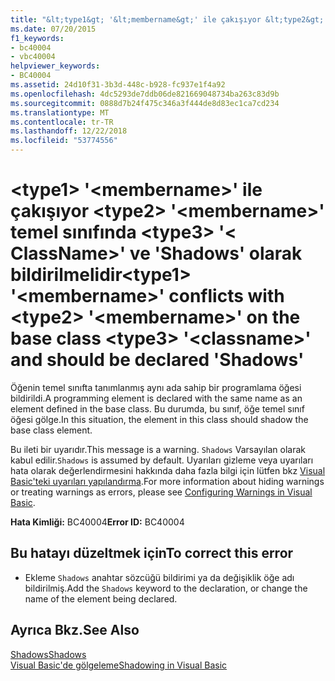 ```yaml
---
title: "&lt;type1&gt; '&lt;membername&gt;' ile çakışıyor &lt;type2&gt; '&lt;membername&gt;' temel sınıfında &lt;type3&gt; '&lt; ClassName&gt;' ve 'Shadows' olarak bildirilmelidir"
ms.date: 07/20/2015
f1_keywords:
- bc40004
- vbc40004
helpviewer_keywords:
- BC40004
ms.assetid: 24d10f31-3b3d-448c-b928-fc937e1f4a92
ms.openlocfilehash: 4dc5293de7ddb06de821669048734ba263c83d9b
ms.sourcegitcommit: 0888d7b24f475c346a3f444de8d83ec1ca7cd234
ms.translationtype: MT
ms.contentlocale: tr-TR
ms.lasthandoff: 12/22/2018
ms.locfileid: "53774556"
---
```

# <a name="lttype1gt-ltmembernamegt-conflicts-with-lttype2gt-ltmembernamegt-on-the-base-class-lttype3gt-ltclassnamegt-and-should-be-declared-shadows"></a><span data-ttu-id="62f44-102">&lt;type1&gt; '&lt;membername&gt;' ile çakışıyor &lt;type2&gt; '&lt;membername&gt;' temel sınıfında &lt;type3&gt; '&lt; ClassName&gt;' ve 'Shadows' olarak bildirilmelidir</span><span class="sxs-lookup"><span data-stu-id="62f44-102">&lt;type1&gt; '&lt;membername&gt;' conflicts with &lt;type2&gt; '&lt;membername&gt;' on the base class &lt;type3&gt; '&lt;classname&gt;' and should be declared 'Shadows'</span></span>
<span data-ttu-id="62f44-103">Öğenin temel sınıfta tanımlanmış aynı ada sahip bir programlama öğesi bildirildi.</span><span class="sxs-lookup"><span data-stu-id="62f44-103">A programming element is declared with the same name as an element defined in the base class.</span></span> <span data-ttu-id="62f44-104">Bu durumda, bu sınıf, öğe temel sınıf öğesi gölge.</span><span class="sxs-lookup"><span data-stu-id="62f44-104">In this situation, the element in this class should shadow the base class element.</span></span>  
  
 <span data-ttu-id="62f44-105">Bu ileti bir uyarıdır.</span><span class="sxs-lookup"><span data-stu-id="62f44-105">This message is a warning.</span></span> <span data-ttu-id="62f44-106">`Shadows` Varsayılan olarak kabul edilir.</span><span class="sxs-lookup"><span data-stu-id="62f44-106">`Shadows` is assumed by default.</span></span> <span data-ttu-id="62f44-107">Uyarıları gizleme veya uyarıları hata olarak değerlendirmesini hakkında daha fazla bilgi için lütfen bkz [Visual Basic'teki uyarıları yapılandırma](/visualstudio/ide/configuring-warnings-in-visual-basic).</span><span class="sxs-lookup"><span data-stu-id="62f44-107">For more information about hiding warnings or treating warnings as errors, please see [Configuring Warnings in Visual Basic](/visualstudio/ide/configuring-warnings-in-visual-basic).</span></span>  
  
 <span data-ttu-id="62f44-108">**Hata Kimliği:** BC40004</span><span class="sxs-lookup"><span data-stu-id="62f44-108">**Error ID:** BC40004</span></span>  
  
## <a name="to-correct-this-error"></a><span data-ttu-id="62f44-109">Bu hatayı düzeltmek için</span><span class="sxs-lookup"><span data-stu-id="62f44-109">To correct this error</span></span>  
  
-   <span data-ttu-id="62f44-110">Ekleme `Shadows` anahtar sözcüğü bildirimi ya da değişiklik öğe adı bildirilmiş.</span><span class="sxs-lookup"><span data-stu-id="62f44-110">Add the `Shadows` keyword to the declaration, or change the name of the element being declared.</span></span>  
  
## <a name="see-also"></a><span data-ttu-id="62f44-111">Ayrıca Bkz.</span><span class="sxs-lookup"><span data-stu-id="62f44-111">See Also</span></span>  
 [<span data-ttu-id="62f44-112">Shadows</span><span class="sxs-lookup"><span data-stu-id="62f44-112">Shadows</span></span>](../../visual-basic/language-reference/modifiers/shadows.md)  
 [<span data-ttu-id="62f44-113">Visual Basic'de gölgeleme</span><span class="sxs-lookup"><span data-stu-id="62f44-113">Shadowing in Visual Basic</span></span>](../../visual-basic/programming-guide/language-features/declared-elements/shadowing.md)
